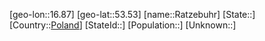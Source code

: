 ﻿---
location: [53.53,16.87]
type: City
tags:
- geo/City


SpocWebEntityId: 33648
isDeleted: false
confidential: public

---
[geo-lon::16.87]
[geo-lat::53.53]
[name::Ratzebuhr]
[State::]
[Country::[Poland](geo/Continent/Europe/Poland.md)]
[StateId::]
[Population::]
[Unknown::]

